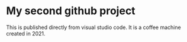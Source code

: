 # My second github project
This is published directly from visual studio code. It is a coffee machine created in 2021.
